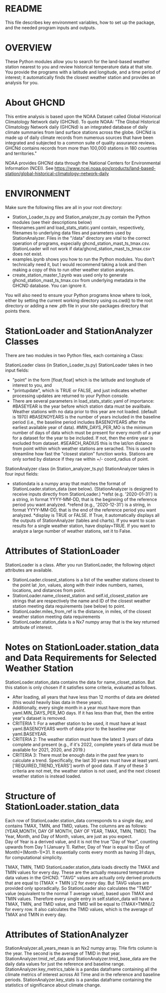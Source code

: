 # README
This file describes key environment variables, how to set up the package, and the needed program
inputs and outputs.

# OVERVIEW
These Python modules allow you to search for the land-based weather station nearest to you
and review historical temperature data at that site. You provide the programs with a latitude and longitude,
and a time period of interest; it automatically finds the closest weather station and provides an analysis for you. 

# About GHCND
This entire analysis is based upon the NOAA Dataset called Global Historical Climatology Network daily (GHCNd). To quote NOAA:
"The Global Historical Climatology Network daily (GHCNd) is an integrated database of daily climate summaries from land surface stations across the globe. 
GHCNd is made up of daily climate records from numerous sources that have been integrated and subjected to a common suite of quality assurance reviews.
GHCNd contains records from more than 100,000 stations in 180 countries and territories."

NOAA provides GHCNd data through the National Centers for Environmental Information (NCEI). See 
https://www.ncei.noaa.gov/products/land-based-station/global-historical-climatology-network-daily

# ENVIRONMENT
Make sure the following files are all in your root directory:
* Station_Loader_ts.py and Station_analyzer_ts.py contain the Python modules (see their descriptions below)
* filesnames.yaml and load_stats_static.yaml contain, respectively, filenames to underlying data files and parameters used by StationAnalyzer. 
Files in the "/data" directory are vital to the correct operation of programs, especially ghcnd_station_mast_ts_tmax.csv. StationLoader will not work if
data/ghcnd_station_mast_ts_tmax.csv does not exist.
* examples.ipynb shows you how to run the Python modules. You don't technically need it, but I would recommend taking a look and then making a copy of this
to run other weather station analyses.
* create_station_master_1.pynb was used only to generate ghcnd_station_mast_ts_tmax.csv from underlying metadata in the GHCND database. You can ignore it. 


You will also need to ensure your Python programs know where to look, either by setting the current working directory using os.cwd() to the root directory or adding a new .pth file in your site-packages
directory that points there. 


# StationLoader and StationAnalyzer Classes
There are two modules in two Python files, each containing a Class:

StationLoader class (in Station_Loader_ts.py)
StationLoader takes in two input fields: 
* "point" in the form [float,float] which is the latitude and longitude of interest to you, and 
* "printupdate", which is TRUE or FALSE, and just indicates whether processing updates are returned to your Python console. 
* There are several parameters in load_stats_static.yaml of importance: 
    #BASEYEAR is the year before which station data must be availbale. Weather stations with no data prior to this year are not loaded.  (default is 1970)
    #BASENOYEARS is the number of years included in the baseline period (i.e., the baseline period includes BASENOYEARS after the earliest available year of data). 
    #MIN_DAYS_PER_MO is the minimum number of days of data which must be present for every month of a year for a dataset for the year to be included.  If not, then the entire year is excluded from dataset.
    #SEARCH_RADIUS this is the lat/lon distance from point within which weather stations are serached. This is used to streamline how fast the "closest station" function works. Stations are only sorted by distance if they rae within +/- coord_radius of point. 
    

StationAnalyzer class (in Station_analyzer_ts.py)
StationAnalyzer takes in four input fields:
* stationdata is a numpy array that matches the format of StationLoader.station_data (see below). (StationAnalyzer is designed
to receive inputs directly from StationLoader.)
*refst (e.g. '2020-01-31') is a string, in format YYYY-MM-DD, that is the beginning of the reference period you want analyzed.
*refend (e.g., '2020-12-31')  is a string, in format YYYY-MM-DD, that is the end of the reference period you want analyzed.
*display is TRUE or FALSE. If True, it automatically displays all the outputs of StationAnalyzer (tables and charts). If you want to scan
results for a single weather station, have display=TRUE. If you want to analyze a large number of weather stations, set it to False. 

#  Attributes of StationLoader 
StationLoader is a class. After you run StationLoader, the following object attributes are available.
* StationLoader.closest_stations is a list of the weather stations closest to the point lat ,lon, values, along with their index numbers, names, locations, and distances from point.
* StationLoader.name_closest_station and self.id_closest_station are strings that are respectively the name and ID of the closest weather station meeting data requirements (see below) to point. 
* StationLoader.miles_from_ref is the distance, in miles, of the closest weather station meeting data requirements
* StationLoader.station_data is a Nx7 numpy array that is the key returned attribute of interest. 

# Notes on StationLoader.station_data and Data Requirements for Selected Weather Station
StationLoader.station_data contains the data for name_closet_station. But this station is only chosen if it satisfies some criteria, evaluated as follows.
* After loading, all years that have less than 12 months of data are deleted (this would heavily bias data in these years).
* Additionally, every single month in a year must have more than yaml.MIN_DAYS_PER_MO days. If it has less than that, then the entire year's dataset is removed.
* CRITERIA 1: For a weather station to be used, it must have at least yaml.BASENOYEARS worth of data prior to the baseline year yaml.BASEYEAR.  
* CRITERIA 2: The weather station must have the latest 3 years of data complete and present (e.g., if it's 2022, complete years of data must be available for 2021, 2020, and 2019.)
* CRITERIA 3: There must be enough data in the past few years to calculate a trend. Specifically, the last 30 years must have at least yaml.['REQUIRED_TREND_YEARS'] worth of good data.
If any of these 3 criteria are not met, the weather station is not used, and the next closest weather station is instead loaded. 

# Structure of StationLoader.station_data
Each row of StationLoader.station_data corresponds to a single day, and contains TMAX, TMIN, and TMID, values. The columns are as follows:
[YEAR,MONTH, DAY OF MONTH, DAY OF YEAR, TMAX, TMIN, TMID].
The Year, Month, and Day of Month, values, are just as you expect.  
Day of Year is a derived value, and it is not the true "Day of Year", counting upwards from Day 1 (January 1). Rather, Day of Year is equal to (Day of Month)+(Month-1)*31. 
It essentially conts every month as having 31 days, for computational simplicity. 

TMAX, TMIN, TMID
StationLoader.station_data loads directly the TMAX and TMIN values for every day. These are the actually measured temperature data values in the GHCND. "TAVG" values are actually only derived
products that are equal to (TMAX + TMIN )/2 for every day. But TAVG values are provided only sporadically. So StationLoader also calculates the "TMID" value (equivalent to the normal
T average value), based upon TMAX and TMIN values. Therefore every single entry in self.station_data will have a TMAX, TMIN, and TMID value, and TMID will be equal to (TMAX+TMIN)/2
for every row. 
It also calculates the TMID values, which is the average of TMAX and TMIN in every day.

#  Attributes of StationAnalyzer 

StationAnalyzer.all_years_mean is an Nx2 numpy array. THe firts column is the year. The second is the average of TMID in that year.
StationAnalyzer.tmid_ref_data and StationAnalyzer.tmid_base_data are the daily data values for just the reference and baseline range.
StationAnalyzer.key_metrics_table is a pandas dataframe containing all the climate metrics of interest across All Time and in the reference and baseline periods.
StationAnalyzer.key_stats is a pandas dataframe containing the statistics of significance about climate change. 